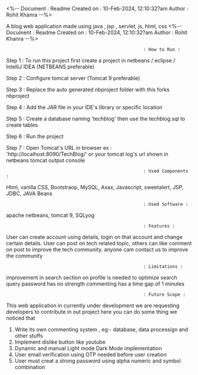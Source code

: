 <%-- 
    Document   : Readme
    Created on : 10-Feb-2024, 12:10:32?am
    Author     : Rohit Khanra
--%>

A blog web application made using java , jsp , servlet, js, html, css <%-- Document : Readme Created on : 10-Feb-2024, 12:10:32?am Author : Rohit Khanra --%>

                                   
                                                        : How to Run : 

Step 1 : To run this project first create a project in netbeans / eclipse / IntelliJ IDEA (NETBEANS preferable)

Step 2 : Configure tomcat server (Tomcat 9 preferable)

Step 3 : Replace the auto generated nbproject folder with this forks nbproject

Step 4 : Add the JAR file in your IDE's library or specific location

Step 5 : Create a database naming 'techblog' then use the techblog.sql to create tables

Step 6 : Run the project

Step 7 : Open Tomcat's URL in browser ex : 'http://localhost:8090/TechBlog/' or your tomcat log's url shown in netbeans tomcat output console



                                                        : Used Components : 

Html, vanilla CSS, Bootstraop, MySQL, Axax, Javascript, sweetalert, JSP, JDBC, JAVA Beans


                                                        : Used Software : 

apache netbeans, tomcat 9, SQLyog


                                                        : Features :

User can create account using details, login on that account and change certain details. 
User can post on tech related topic, others can like comment on post to improve the tech community.
anyone cam contact us to improve the community


                                                        : Limitations :

improvement in search section on profile is needed to optimize search query
password has no strength
commenting has a time gap of 1 minutes


                                                        : Future Scope : 

This web application in currently under development we are requesting developers to contribute in out project here you can do some thing we noticed that 
1. Write its own commenting system , eg:- database, data processign and other stuffs
2. Implement dislike button like youtube
3. Dynamic and manual Light mode Dark Mode implementation
4. User email verification using OTP needed before user creation
5. User must creat a strong password using alpha numeric and symbol combination